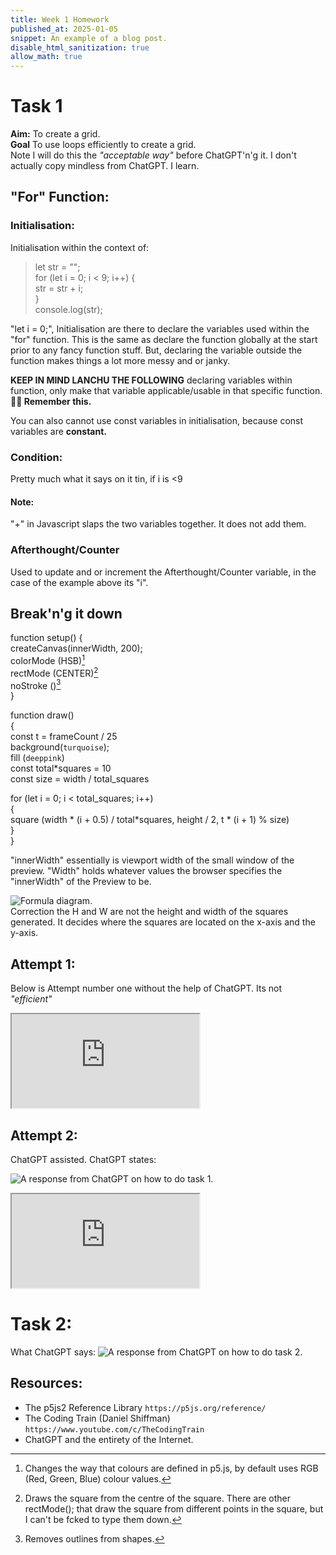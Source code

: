 ```yaml
---
title: Week 1 Homework
published_at: 2025-01-05
snippet: An example of a blog post.
disable_html_sanitization: true
allow_math: true
---
```


# Task 1

**Aim:** To create a grid.  
**Goal** To use loops efficiently to create a grid.  
Note I will do this the _"acceptable way"_ before ChatGPT'n'g it. I don't actually copy mindless from ChatGPT. I learn.

## "For" Function:

### Initialisation:

Initialisation within the context of:

> let str = "";  
>  for (let i = 0; i < 9; i++) {  
>  str = str + i;  
>  }  
>  console.log(str);

"let i = 0;", Initialisation are there to declare the variables used within the "for" function. This is the same as declare the function globally at the start prior to any fancy function stuff. But, declaring the variable outside the function makes things a lot more messy and or janky.

**KEEP IN MIND LANCHU THE FOLLOWING** declaring variables within function, only make that variable applicable/usable in that specific function. **🫵🏻 Remember this.**

You can also cannot use const variables in initialisation, because const variables are **constant.**

### Condition:

Pretty much what it says on it tin, if i is <9

#### Note:

"+" in Javascript slaps the two variables together. It does not add them.

### Afterthought/Counter

Used to update and or increment the Afterthought/Counter variable, in the case of the example above its "i".

## Break'n'g it down

function setup() {  
createCanvas(innerWidth, 200);  
colorMode (HSB)[^1]  
rectMode (CENTER)[^2]  
noStroke ()[^3]  
}

function draw()  
{  
const t = frameCount / 25  
background(`turquoise`);  
fill (`deeppink`)  
const total\*squares = 10  
const size = width / total_squares

for (let i = 0; i < total_squares; i++)  
{  
square (width * (i + 0.5) / total*squares, height / 2, t \* (i + 1) % size)  
}  
}

"innerWidth" essentially is viewport width of the small window of the preview. "Width" holds whatever values the browser specifies the "innerWidth" of the Preview to be.

![Formula diagram.](/IMG_8737.jpg)  
Correction the H and W are not the height and width of the squares generated. It decides where the squares are located on the x-axis and the y-axis.

## Attempt 1:

Below is Attempt number one without the help of ChatGPT. Its not _"efficient"_

<iframe id="falling_falling" src="https://editor.p5js.org/Lanchu2hen9/full/r2yY9hMko"></iframe>

<script type="module">

    const iframe  = document.getElementById (`falling_falling`)
    iframe.width  = iframe.parentNode.scrollWidth
    iframe.height = iframe.width * 9 / 16 + 42

</script>

## Attempt 2:

ChatGPT assisted. ChatGPT states:

![A response from ChatGPT on how to do task 1.](/ChatGPT.png)

<iframe id="p5js2" src="https://editor.p5js.org/Lanchu2hen9/full/eCm_owgZ5"></iframe>

<script type="module">

    const iframe  = document.getElementById (`p5js2`)
    iframe.width  = iframe.parentNode.scrollWidth
    iframe.height = iframe.width * 9 / 16 + 42

</script>

# Task 2:

What ChatGPT says:
![A response from ChatGPT on how to do task 2.](/ChatGPT2.png)

## Resources:

- The p5js2 Reference Library `https://p5js.org/reference/`
- The Coding Train (Daniel Shiffman) `https://www.youtube.com/c/TheCodingTrain`
- ChatGPT and the entirety of the Internet.

[^1]: Changes the way that colours are defined in p5.js, by default uses RGB (Red, Green, Blue) colour values.
[^2]: Draws the square from the centre of the square. There are other rectMode(); that draw the square from different points in the square, but I can't be fcked to type them down.
[^3]: Removes outlines from shapes.
